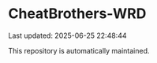 # CheatBrothers-WRD

Last updated: 2025-06-25 22:48:44

This repository is automatically maintained.
